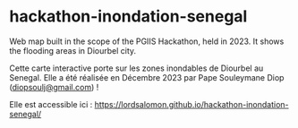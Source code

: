 # hackathon-inondation-senegal
Web map built in the scope of the PGIIS Hackathon, held in 2023. It shows the flooding areas in Diourbel city.

Cette carte interactive porte sur les zones inondables de Diourbel au Senegal. Elle a été réalisée en Décembre 2023 par Pape Souleymane Diop (diopsoulj@gmail.com) !

Elle est accessible ici : https://lordsalomon.github.io/hackathon-inondation-senegal/
